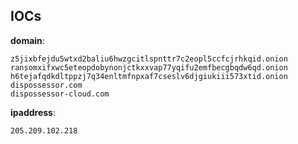
## IOCs

__domain__:

```text
z5jixbfejdu5wtxd2baliu6hwzgcitlspnttr7c2eopl5ccfcjrhkqid.onion
ransomxifxwc5eteopdobynonjctkxxvap77yqifu2emfbecgbqdw6qd.onion
h6tejafqdkdltppzj7q34enltmfnpxaf7cseslv6djgiukiii573xtid.onion
dispossessor.com
dispossessor-cloud.com
```
__ipaddress__:

```text
205.209.102.218
```